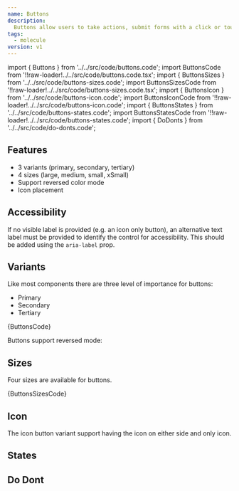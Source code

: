 ```yaml
---
name: Buttons
description:
  Buttons allow users to take actions, submit forms with a click or touch.
tags:
  - molecule
version: v1
---
```


<!-- CODE IMPORTS -->

<!-- prettier-ignore -->
import { Buttons } from '../../src/code/buttons.code'; 
import ButtonsCode from '!!raw-loader!../../src/code/buttons.code.tsx';
import { ButtonsSizes } from '../../src/code/buttons-sizes.code'; 
import ButtonsSizesCode from '!!raw-loader!../../src/code/buttons-sizes.code.tsx';
import { ButtonsIcon } from '../../src/code/buttons-icon.code'; 
import ButtonsIconCode from '!!raw-loader!../../src/code/buttons-icon.code';
import { ButtonsStates } from '../../src/code/buttons-states.code';
import ButtonsStatesCode from '!!raw-loader!../../src/code/buttons-states.code';
import { DoDonts } from '../../src/code/do-donts.code';

<!-- END CODE IMPORTS -->

<DocHeader props={props}/>

## Features

- 3 variants (primary, secondary, tertiary)
- 4 sizes (large, medium, small, xSmall)
- Support reversed color mode
- Icon placement

## Accessibility

If no visible label is provided (e.g. an icon only button), an alternative text
label must be provided to identify the control for accessibility. This should be
added using the `aria-label` prop.

## Variants

Like most components there are three level of importance for buttons:

- Primary
- Secondary
- Tertiary

<ThemeWrapper>
  <Buttons />
</ThemeWrapper>
<CodeBlock>{ButtonsCode}</CodeBlock>

Buttons support reversed mode:

<ThemeWrapper reversed={true}>
  <Buttons />
</ThemeWrapper>

## Sizes

Four sizes are available for buttons.

<ThemeWrapper>
  <ButtonsSizes />
</ThemeWrapper>

<CodeBlock>{ButtonsSizesCode}</CodeBlock>

## Icon

The icon button variant support having the icon on either side and only icon.

<ThemeWrapper>
  <ButtonsIcon />
</ThemeWrapper>

## States

<ThemeWrapper>
  <ButtonsStates />
</ThemeWrapper>

## Do Dont

<DoDonts />
